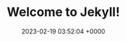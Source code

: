 ---
layout: 3dtest4
permalink: /3dtest4.html
title:  "Welcome to Jekyll!"
date:   2023-02-19 03:52:04 +0000
categories: jekyll update
---